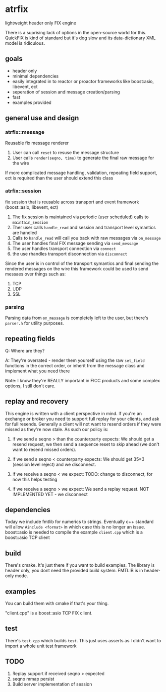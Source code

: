 # atrfix 

lightweight header only FIX engine

There is a suprising lack of options in the open-source world for this.  QuickFIX is kind of standard but it's dog slow and its data-dictionary XML model is ridiculous.

## goals

- header only
- minimal dependencies
- easily integrated in to reactor or proactor frameworks like boost:asio, libevent, ect
- seperation of session and message creation/parsing
- fast
- examples provided

## general use and design

### atrfix::message 

Reusable fix message renderer

1. User can call `reset` to resuse the message structure
2. User calls `render(seqno, time)` to generate the final raw message for the wire

If more complicated message handling, validation, repeating field support, ect is required than the user should extend this class

### atrfix::session 

fix session that is reusable across transport and event framework (boost::asio, libevent, ect)

1. The fix session is maintained via periodic (user scheduled) calls to `maintain_session`
2. Ther user calls `handle_read` and session and transport level symantics are handled 
3. Calls to `handle_read` will call you back with raw messages via `on_message`
4. The user handles final FIX message sending via `send_message` 
5. The user handles transport connection via `connect`
6. the use rhandles transport disconnection via `disconnect`

Since the user is in control of the transport symantics and final sending the rendered messages on the wire this framework could be used to send messaes over things such as:

1. TCP
2. UDP
3. SSL

### parsing

Parsing data from `on_message` is completely left to the user, but there's `parser.h` for utility purposes.

## repeating fields

Q: Where are they?

A: They're overrated - render them yourself using the raw `set_field` functions in the correct order, or inherit from the message class and implement what you need there

Note: I know they're REALLY important in FICC products and some complex options, I still don't care.

## replay and recovery

This engine is written with a client perspective in mind.  If you're an exchange or broker you need to support full replay for your clients, and ask for full resends.  Generally a client will not want to resend orders if they were missed as they're now stale.  As such our policy is:

1. If we send a seqno > than the counterparty expects:  We should get a resend request, we then send a sequence reset to skip ahead (we don't want to resend missed orders).
2. If we send a seqno < counterparty expects:  We should get 35=3 (session level reject) and we disconnect.

1. If we receive a seqno < we expect: TODO: change to disconnect, for now this helps testing  
2. If we receive a seqno > we expect: We send a replay request. NOT IMPLEMENTED YET - we disconnect 

## dependencies

Today we include fmtlib for numerics to strings.  Eventually c++ standard will allow `#include <format>` in which case this is no longer an issue.
boost::asio is needed to compile the example `client.cpp` which is a boost::asio TCP client

## build

There's cmake.  It's just there if you want to build examples.  The library is header only, you dont need the provided build system.  FMTLIB is in header-only mode.

## examples

You can build them with cmake if that's your thing. 

"client.cpp" is a boost::asio TCP FIX client.  

## test

There's `test.cpp` which builds `test`.  This just uses asserts as I didn't want to import a whole unit test framework

## TODO

1. Replay support if received seqno > expected
2. seqno mmap persist 
3. Build server implementation of session
